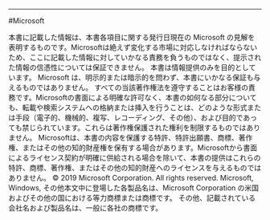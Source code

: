 ---
#Microsoft

本書に記載した情報は、本書各項目に関する発行日現在の Microsoft の見解を表明するものです。Microsoftは絶えず変化する市場に対応しなければならないため、ここに記載した情報に対していかなる責務を負うものではなく、提示された情報の信憑性については保証できません。
本書は情報提供のみを目的としています。 Microsoft は、明示的または暗示的を問わず、本書にいかなる保証も与えるものではありません。
すべての当該著作権法を遵守することはお客様の責務です。Microsoftの書面による明確な許可なく、本書の如何なる部分についても、転載や検索システムへの格納または挿入を行うことは、どのような形式または手段（電子的、機械的、複写、レコーディング、その他）、および目的であっても禁じられています。これらは著作権保護された権利を制限するものではありません。
Microsoftは、本書の内容を保護する特許、特許出願書、商標、著作権、またはその他の知的財産権を保有する場合があります。Microsoftから書面によるライセンス契約が明確に供給される場合を除いて、本書の提供はこれらの特許、商標、著作権、またはその他の知的財産へのライセンスを与えるものではありません。
© 2019 Microsoft Corporation. All rights reserved.
Microsoft, Windows, その他本文中に登場した各製品名は、Microsoft Corporation の米国およびその他の国における等力商標または商標です。
その他、記載されている会社名および製品名は、一般に各社の商標です。

